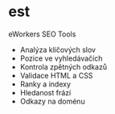 est
===

eWorkers SEO Tools
  - Analýza klíčových slov
  - Pozice ve vyhledávačích
  - Kontrola zpětných odkazů
  - Validace HTML a CSS
  - Ranky a indexy
  - Hledanost frází
  - Odkazy na doménu